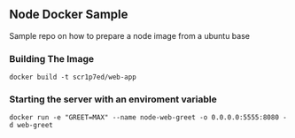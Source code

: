 
## Node Docker Sample

Sample repo on how to prepare a node image from a ubuntu base


### Building The Image
```
docker build -t scr1p7ed/web-app
```

### Starting the server with an enviroment variable
```
docker run -e "GREET=MAX" --name node-web-greet -o 0.0.0.0:5555:8080 -d web-greet
```
